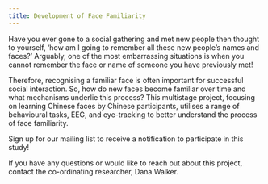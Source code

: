 ```yaml
---
title: Development of Face Familiarity
---
```


Have you ever gone to a social gathering and met new people then thought to yourself, ‘how am I going to remember all these new people’s names and faces?’ Arguably, one of the most embarrassing situations is when you cannot remember the face or name of someone you have previously met! 
 
Therefore, recognising a familiar face is often important for successful social interaction. So, how do new faces become familiar over time and what mechanisms underlie this process? This multistage project, focusing on learning Chinese faces by Chinese participants, utilises a range of behavioural tasks, EEG, and eye-tracking to better understand the process of face familiarity. 
 

Sign up for our mailing list to receive a notification to participate in this study! 

If you have any questions or would like to reach out about this project, contact the co-ordinating researcher, Dana Walker. 